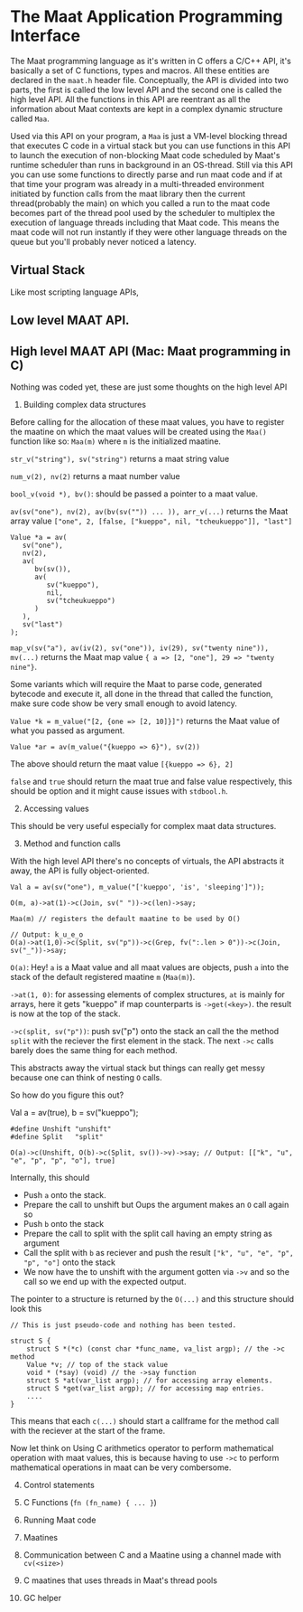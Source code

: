 # The Maat Application Programming Interface

The Maat programming language as it's written in C offers a C/C++ API, it's
basically a set of C functions, types and macros. All these entities are
declared in the `maat.h` header file. Conceptually, the API is divided into
two parts, the first is called the low level API and the second one is called
the high level API. All the functions in this API are reentrant as all the
information about Maat contexts are kept in a complex dynamic structure called
`Maa`.

Used via this API on your program, a `Maa` is just a VM-level blocking thread
that executes C code in a virtual stack but you can use functions in this API
to launch the execution of non-blocking Maat code scheduled by Maat's runtime
scheduler than runs in background in an OS-thread. Still via this API you can
use some functions to directly parse and run maat code and if at that time
your program was already in a multi-threaded environment initiated by function
calls from the maat library then the current thread(probably the main) on
which you called a run to the maat code becomes part of the thread pool used
by the scheduler to multiplex the execution of language threads including that
Maat code. This means the maat code will not run instantly if they were other
language threads on the queue but you'll probably never noticed a latency.


## Virtual Stack

Like most scripting language APIs, 

## Low level MAAT API.

## High level MAAT API (Mac: Maat programming in C)

Nothing was coded yet, these are just some thoughts on the high level API

1. Building complex data structures

Before calling for the allocation of these maat values, you have to register the
maatine on which the maat values will be created using the `Maa()` function like
so: `Maa(m)` where `m` is the initialized maatine.

`str_v("string"), sv("string")` returns a maat string value

`num_v(2), nv(2)` returns a maat number value

`bool_v(void *), bv()`: should be passed a pointer to a maat value.

`av(sv("one"), nv(2), av(bv(sv("")) ... )), arr_v(...)` returns the Maat array
value `["one", 2, [false, ["kueppo", nil, "tcheukueppo"]], "last"]`

```
Value *a = av(
   sv("one"),
   nv(2),
   av(
      bv(sv()),
      av(
         sv("kueppo"),
         nil,
         sv("tcheukueppo")
      )
   ),
   sv("last")
);
```

`map_v(sv("a"), av(iv(2), sv("one")), iv(29), sv("twenty nine")), mv(...)` returns the
Maat map value `{ a => [2, "one"], 29 => "twenty nine"}`.

Some variants which will require the Maat to parse code, generated bytecode and
execute it, all done in the thread that called the function, make sure code show
be very small enough to avoid latency.

`Value *k = m_value("[2, {one => [2, 10]}]")` returns the Maat value of what you
passed as argument.

```
Value *ar = av(m_value("{kueppo => 6}"), sv(2))
```

The above should return the maat value `[{kueppo => 6}, 2]`

`false` and `true` should return the maat true and false value respectively, this should
be option and it might cause issues with `stdbool.h`.

2. Accessing values

This should be very useful especially for complex maat data structures.

3. Method and function calls

With the high level API there's no concepts of virtuals, the API abstracts it away, the
API is fully object-oriented.

```
Val a = av(sv("one"), m_value("['kueppo', 'is', 'sleeping']"));

O(m, a)->at(1)->c(Join, sv(" "))->c(len)->say;

Maa(m) // registers the default maatine to be used by O()

// Output: k_u_e_o
O(a)->at(1,0)->c(Split, sv("p"))->c(Grep, fv(":.len > 0"))->c(Join, sv("_"))->say;
```

`O(a)`: Hey! `a` is a Maat value and all maat values are objects, push `a` into the stack of the
default registered maatine `m` (`Maa(m)`).

`->at(1, 0)`: for assessing elements of complex structures, `at` is mainly for arrays, here it gets "kueppo"
if map counterparts is `->get(<key>)`. the result is now at the top of the stack.

`->c(split, sv("p"))`: push sv("p") onto the stack an call the the method `split` with the reciever the first
element in the stack. The next `->c` calls barely does the same thing for each method.

This abstracts away the virtual stack but things can really get messy because one can think of nesting `O` calls.

So how do you figure this out?

Val a = av(true), b = sv("kueppo");

```
#define Unshift "unshift"
#define Split   "split"

O(a)->c(Unshift, O(b)->c(Split, sv())->v)->say; // Output: [["k", "u", "e", "p", "p", "o"], true]
```

Internally, this should

* Push `a` onto the stack.
* Prepare the call to unshift but Oups the argument makes an `O` call again so
* Push `b` onto the stack
* Prepare the call to split with the split call having an empty string as argument
* Call the split with `b` as reciever and push the result `["k", "u", "e", "p", "p", "o"]` onto the stack
* We now have the to unshift with the argument gotten via `->v` and so the call so we end up with the expected output.

The pointer to a structure is returned by the `O(...)` and this structure should look this

```
// This is just pseudo-code and nothing has been tested.

struct S {
    struct S *(*c) (const char *func_name, va_list argp); // the ->c method
    Value *v; // top of the stack value
    void * (*say) (void) // the ->say function
    struct S *at(var_list argp); // for accessing array elements.
    struct S *get(var_list argp); // for accessing map entries.
    ....
}
```

This means that each `c(...)` should start a callframe for the method call with
the reciever at the start of the frame.

Now let think on Using C arithmetics operator to perform mathematical operation
with maat values, this is because having to use `->c` to perform mathematical
operations in maat can be very combersome.



4. Control statements

5. C Functions (`fn (fn_name) { ... }`)

6. Running Maat code

7. Maatines

8. Communication between C and a Maatine using a channel made with `cv(<size>)`

9. C maatines that uses threads in Maat's thread pools

10. GC helper



